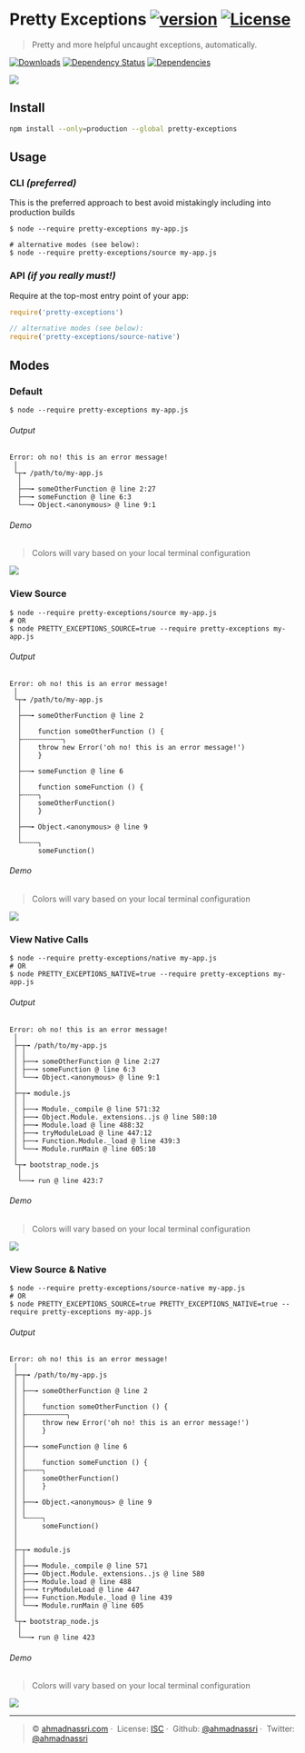 # Pretty Exceptions [![version][npm-version]][npm-url] [![License][license-image]][license-url]

> Pretty and more helpful uncaught exceptions, automatically.

[![Downloads][npm-downloads]][npm-url]
[![Dependency Status][dependencyci-image]][dependencyci-url]
[![Dependencies][david-image]][david-url]

![](./screenshots/source-native.png)

## Install

```bash
npm install --only=production --global pretty-exceptions
```

## Usage

### CLI _(preferred)_

This is the preferred approach to best avoid mistakingly including into production builds

```shell
$ node --require pretty-exceptions my-app.js

# alternative modes (see below):
$ node --require pretty-exceptions/source my-app.js
```

### API _(if you really must!)_

Require at the top-most entry point of your app:

```js
require('pretty-exceptions')

// alternative modes (see below):
require('pretty-exceptions/source-native')
```

## Modes

### Default

```shell
$ node --require pretty-exceptions my-app.js
```

###### Output

```
Error: oh no! this is an error message!
 │
 └┬╼ /path/to/my-app.js
  │
  ├──╼ someOtherFunction @ line 2:27
  ├──╼ someFunction @ line 6:3
  └──╼ Object.<anonymous> @ line 9:1
```

###### Demo

> Colors will vary based on your local terminal configuration

![](./screenshots/default.png)

### View Source

```shell
$ node --require pretty-exceptions/source my-app.js
# OR
$ node PRETTY_EXCEPTIONS_SOURCE=true --require pretty-exceptions my-app.js
```

###### Output

```
Error: oh no! this is an error message!
 │
 └┬╼ /path/to/my-app.js
  │
  ├──╼ someOtherFunction @ line 2
  │
  │    function someOtherFunction () {
  ├╌╌╌╌╌╌╌╌╌╌╮
  │    throw new Error('oh no! this is an error message!')
  │    }
  │
  ├──╼ someFunction @ line 6
  │
  │    function someFunction () {
  ├╌╌╌╌╮
  │    someOtherFunction()
  │    }
  │
  ├──╼ Object.<anonymous> @ line 9
  │
  └╌╌╌╌╮
       someFunction()
```

###### Demo

> Colors will vary based on your local terminal configuration

![](./screenshots/source.png)


### View Native Calls

```shell
$ node --require pretty-exceptions/native my-app.js
# OR
$ node PRETTY_EXCEPTIONS_NATIVE=true --require pretty-exceptions my-app.js
```

###### Output

```
Error: oh no! this is an error message!
 │
 ├─┬╼ /path/to/my-app.js
 │ │
 │ ├──╼ someOtherFunction @ line 2:27
 │ ├──╼ someFunction @ line 6:3
 │ └──╼ Object.<anonymous> @ line 9:1
 │
 ├─┬╼ module.js
 │ │
 │ ├──╼ Module._compile @ line 571:32
 │ ├──╼ Object.Module._extensions..js @ line 580:10
 │ ├──╼ Module.load @ line 488:32
 │ ├──╼ tryModuleLoad @ line 447:12
 │ ├──╼ Function.Module._load @ line 439:3
 │ └──╼ Module.runMain @ line 605:10
 │
 └┬╼ bootstrap_node.js
  │
  └──╼ run @ line 423:7
```

###### Demo

> Colors will vary based on your local terminal configuration

![](./screenshots/native.png)

### View Source & Native

```shell
$ node --require pretty-exceptions/source-native my-app.js
# OR
$ node PRETTY_EXCEPTIONS_SOURCE=true PRETTY_EXCEPTIONS_NATIVE=true --require pretty-exceptions my-app.js
```

###### Output

```
Error: oh no! this is an error message!
 │
 ├─┬╼ /path/to/my-app.js
 │ │
 │ ├──╼ someOtherFunction @ line 2
 │ │
 │ │    function someOtherFunction () {
 │ ├╌╌╌╌╌╌╌╌╌╌╮
 │ │    throw new Error('oh no! this is an error message!')
 │ │    }
 │ │
 │ ├──╼ someFunction @ line 6
 │ │
 │ │    function someFunction () {
 │ ├╌╌╌╌╮
 │ │    someOtherFunction()
 │ │    }
 │ │
 │ ├──╼ Object.<anonymous> @ line 9
 │ │
 │ └╌╌╌╌╮
 │      someFunction()
 │ 
 │
 ├─┬╼ module.js
 │ │
 │ ├──╼ Module._compile @ line 571
 │ ├──╼ Object.Module._extensions..js @ line 580
 │ ├──╼ Module.load @ line 488
 │ ├──╼ tryModuleLoad @ line 447
 │ ├──╼ Function.Module._load @ line 439
 │ └──╼ Module.runMain @ line 605
 │
 └┬╼ bootstrap_node.js
  │
  └──╼ run @ line 423
```

###### Demo

> Colors will vary based on your local terminal configuration

![](./screenshots/source-native.png)

---
> :copyright: [ahmadnassri.com](https://www.ahmadnassri.com/) · 
> License: [ISC][license-url] · 
> Github: [@ahmadnassri](https://github.com/ahmadnassri) · 
> Twitter: [@ahmadnassri](https://twitter.com/ahmadnassri)

[license-url]: http://choosealicense.com/licenses/isc/
[license-image]: https://img.shields.io/github/license/ahmadnassri/pretty-exceptions.svg?style=flat-square

[npm-url]: https://www.npmjs.com/package/pretty-exceptions
[npm-version]: https://img.shields.io/npm/v/pretty-exceptions.svg?style=flat-square
[npm-downloads]: https://img.shields.io/npm/dm/pretty-exceptions.svg?style=flat-square

[david-url]: https://david-dm.org/ahmadnassri/pretty-exceptions
[david-image]: https://img.shields.io/david/ahmadnassri/pretty-exceptions.svg?style=flat-square

[dependencyci-url]: https://dependencyci.com/github/ahmadnassri/pretty-exceptions
[dependencyci-image]: https://dependencyci.com/github/ahmadnassri/pretty-exceptions/badge?style=flat-square

